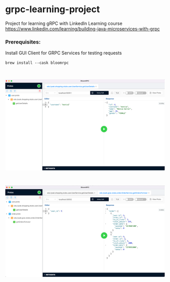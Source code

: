 # grpc-learning-project
Project for learning gRPC with LinkedIn Learning course https://www.linkedin.com/learning/building-java-microservices-with-grpc


### Prerequisites:
Install GUI Client for GRPC Services for testing requests
```
brew install --cask bloomrpc
```
<br>

![bloom-rpc.png](bloom-rpc.png)

<br>

![bloom-rpc-2.png](bloom-rpc-2.png)